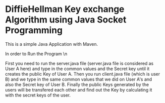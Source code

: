 # DiffieHellman Key exchange Algorithm using Java Socket Programming

This is a simple Java Application with Maven.

In order to Run the Program \n

First you need to run the server.java file (server.java file is considered as User A here) and type in the common values and the Secret key until it creates the public Key of User A.
Then you run client.java file (which is user B) and we type in the same common values that we did on User A's and also the Secret key of User B.
Finally the public Keys generated by the users will be transfered each other and find out the Key by calculating it with the secret keys of the user.
